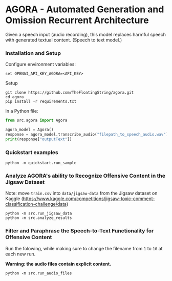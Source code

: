 # AGORA - Automated Generation and Omission Recurrent Architecture

Given a speech input (audio recording), this model replaces harmful speech with generated textual content. (Speech to text model.)


### Installation and Setup

Configure environment variables:

```
set OPENAI_API_KEY_AGORA=<API_KEY>
```

Setup
```
git clone https://github.com/TheFloatingString/agora.git
cd agora
pip install -r requirements.txt
```

In a Python file:
```python
from src.agora import Agora

agora_model = Agora()
response = agora_model.transcribe_audio("filepath_to_speech_audio.wav")
print(response["outputText"])
```

### Quickstart examples

```
python -m quickstart.run_sample
```

### Analyze AGORA's ability to Recognize Offensive Content in the Jigsaw Dataset

Note: move `train.csv` into `data/jigsaw-data` from the Jigsaw dataset on Kaggle (https://www.kaggle.com/competitions/jigsaw-toxic-comment-classification-challenge/data)

```
python -m src.run_jigsaw_data
python -m src.analyze_results
```

### Filter and Paraphrase the Speech-to-Text Functionality for Offensive Content

Run the folowing, while making sure to change the filename from `1` to `10` at each new run.

**Warning: the audio files contain explicit content.**

```
python -m src.run_audio_files
```

